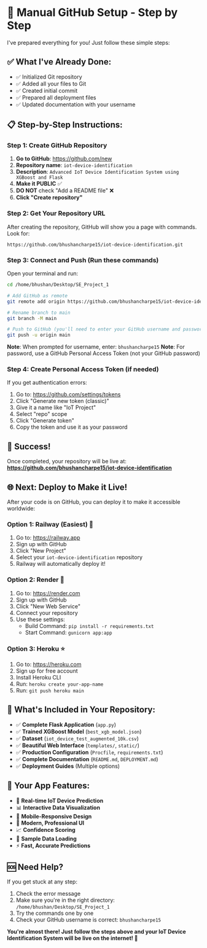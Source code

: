 # 🚀 Manual GitHub Setup - Step by Step

I've prepared everything for you! Just follow these simple steps:

## ✅ What I've Already Done:
- ✅ Initialized Git repository
- ✅ Added all your files to Git
- ✅ Created initial commit
- ✅ Prepared all deployment files
- ✅ Updated documentation with your username

## 📋 Step-by-Step Instructions:

### Step 1: Create GitHub Repository
1. **Go to GitHub**: https://github.com/new
2. **Repository name**: `iot-device-identification`
3. **Description**: `Advanced IoT Device Identification System using XGBoost and Flask`
4. **Make it PUBLIC** ✅
5. **DO NOT** check "Add a README file" ❌
6. **Click "Create repository"**

### Step 2: Get Your Repository URL
After creating the repository, GitHub will show you a page with commands. Look for:
```
https://github.com/bhushancharpe15/iot-device-identification.git
```

### Step 3: Connect and Push (Run these commands)
Open your terminal and run:

```bash
cd /home/bhushan/Desktop/SE_Project_1

# Add GitHub as remote
git remote add origin https://github.com/bhushancharpe15/iot-device-identification.git

# Rename branch to main
git branch -M main

# Push to GitHub (you'll need to enter your GitHub username and password/token)
git push -u origin main
```

**Note**: When prompted for username, enter: `bhushancharpe15`
**Note**: For password, use a GitHub Personal Access Token (not your GitHub password)

### Step 4: Create Personal Access Token (if needed)
If you get authentication errors:
1. Go to: https://github.com/settings/tokens
2. Click "Generate new token (classic)"
3. Give it a name like "IoT Project"
4. Select "repo" scope
5. Click "Generate token"
6. Copy the token and use it as your password

## 🎉 Success!
Once completed, your repository will be live at:
**https://github.com/bhushancharpe15/iot-device-identification**

## 🌐 Next: Deploy to Make it Live!

After your code is on GitHub, you can deploy it to make it accessible worldwide:

### Option 1: Railway (Easiest) 🚄
1. Go to: https://railway.app
2. Sign up with GitHub
3. Click "New Project"
4. Select your `iot-device-identification` repository
5. Railway will automatically deploy it!

### Option 2: Render 🌟
1. Go to: https://render.com
2. Sign up with GitHub
3. Click "New Web Service"
4. Connect your repository
5. Use these settings:
   - Build Command: `pip install -r requirements.txt`
   - Start Command: `gunicorn app:app`

### Option 3: Heroku ⭐
1. Go to: https://heroku.com
2. Sign up for free account
3. Install Heroku CLI
4. Run: `heroku create your-app-name`
5. Run: `git push heroku main`

## 📁 What's Included in Your Repository:

- ✅ **Complete Flask Application** (`app.py`)
- ✅ **Trained XGBoost Model** (`best_xgb_model.json`)
- ✅ **Dataset** (`iot_device_test_augmented_10k.csv`)
- ✅ **Beautiful Web Interface** (`templates/`, `static/`)
- ✅ **Production Configuration** (`Procfile`, `requirements.txt`)
- ✅ **Complete Documentation** (`README.md`, `DEPLOYMENT.md`)
- ✅ **Deployment Guides** (Multiple options)

## 🎯 Your App Features:

- 🤖 **Real-time IoT Device Prediction**
- 📊 **Interactive Data Visualization**
- 📱 **Mobile-Responsive Design**
- 🎨 **Modern, Professional UI**
- 📈 **Confidence Scoring**
- 🔄 **Sample Data Loading**
- ⚡ **Fast, Accurate Predictions**

## 🆘 Need Help?

If you get stuck at any step:
1. Check the error message
2. Make sure you're in the right directory: `/home/bhushan/Desktop/SE_Project_1`
3. Try the commands one by one
4. Check your GitHub username is correct: `bhushancharpe15`

**You're almost there! Just follow the steps above and your IoT Device Identification System will be live on the internet! 🚀**

